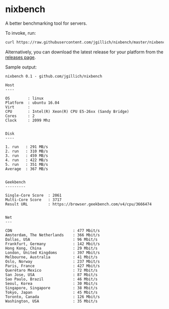 # nixbench

A better benchmarking tool for servers.

To invoke, run:

```sh
curl https://raw.githubusercontent.com/jgillich/nixbench/master/nixbench.sh | sh
```

Alternatively, you can download the latest release for your platform from the
[releases page](https://github.com/jgillich/nixbench/releases).

Sample output:

```
nixbench 0.1 - github.com/jgillich/nixbench

Host
----

OS        : linux
Platform  : ubuntu 16.04
Virt      :
CPU       : Intel(R) Xeon(R) CPU E5-26xx (Sandy Bridge)
Cores     : 2
Clock     : 2099 Mhz


Disk
----

1. run   : 291 MB/s
2. run   : 310 MB/s
3. run   : 459 MB/s
4. run   : 422 MB/s
5. run   : 351 MB/s
Average  : 367 MB/s


Geekbench
---------

Single-Core Score  : 2061
Multi-Core Score   : 3717
Result URL         : https://browser.geekbench.com/v4/cpu/3666474


Net
---

CDN                           : 477 Mbit/s
Amsterdam, The Netherlands    : 366 Mbit/s
Dallas, USA                   : 96 Mbit/s
Frankfurt, Germany            : 142 Mbit/s
Hong Kong, China              : 29 Mbit/s
London, United Kingdoms       : 397 Mbit/s
Melbourne, Australia          : 41 Mbit/s
Oslo, Norway                  : 237 Mbit/s
Paris, France                 : 427 Mbit/s
Querétaro Mexico              : 72 Mbit/s
San Jose, USA                 : 87 Mbit/s
Sao Paulo, Brazil             : 46 Mbit/s
Seoul, Korea                  : 30 Mbit/s
Singapore, Singapore          : 38 Mbit/s
Tokyo, Japan                  : 45 Mbit/s
Toronto, Canada               : 126 Mbit/s
Washington, USA               : 35 Mbit/s
```
